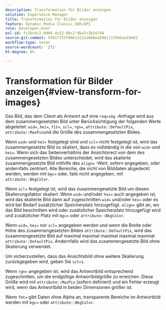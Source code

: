 ```yaml
---
description: Transformation für Bilder anzeigen
solution: Experience Manager
title: Transformation für Bilder anzeigen
feature: Dynamic Media Classic,SDK/API
role: Developer,User
exl-id: fc20cbc2-9d66-4c52-80c2-9ba7c3b54744
source-git-commit: 4f81f755789613222a66bed2961117604ae19e62
workflow-type: tm+mt
source-wordcount: '271'
ht-degree: 0%

---
```


# Transformation für Bilder anzeigen{#view-transform-for-images}

Das Bild, das dem Client als Antwort auf eine `req=img` -Anfrage wird aus dem zusammengesetzten Bild unter Berücksichtigung der folgenden Werte abgeleitet: `wid=`, `hei=`, `fit=`, `scl=`, `rgn=`, `attribute::DefaultPix`, `attribute::MaxPix`und die Größe des zusammengesetzten Bildes.

Wenn `wid=` und `hei=` festgelegt sind und `scl=` nicht festgelegt ist, wird das zusammengesetzte Bild so skaliert, dass es vollständig in die von `wid=` und `hei=`. Wenn sich das Seitenverhältnis der Ansichtsrect von dem des zusammengesetzten Bildes unterscheidet, wird das skalierte zusammengesetzte Bild mithilfe des `align=` -Wert, sofern angegeben, oder andernfalls zentriert. Alle Bereiche, die nicht von Bilddaten abgedeckt werden, werden mit `bgc=` oder, falls nicht angegeben, mit `attribute::BkgColor`.

Wenn `scl=` festgelegt ist, wird das zusammengesetzte Bild um diesen Skalierungsfaktor skaliert. Wenn `wid=` und/oder `hei=` auch angegeben ist, wird das skalierte Bild dann auf zugeschnitten `wid=` und/oder `hei=` oder es wird bei Bedarf zusätzlicher Speicherplatz hinzugefügt. `align=` gibt an, wo das Bild beschnitten wird oder zusätzlicher Speicherplatz hinzugefügt wird und zusätzlicher Platz mit `bgc=` oder `attribute::BkgColor`.

Wenn `wid=`, `hei=` nor `scl=` angegeben werden und wenn die Breite oder Höhe des zusammengesetzten Bildes `attribute::DefaultPix`, wird das zusammengesetzte Bild auf maximal maximal maximal maximal maximal `attribute::DefaultPix`. Andernfalls wird das zusammengesetzte Bild ohne Skalierung verwendet.

Um sicherzustellen, dass das Ansichtsbild ohne weitere Skalierung zurückgegeben wird, geben Sie `scl=1`.

Wenn `rgn=` angegeben ist, wird das Antwortbild entsprechend zugeschnitten, um die endgültige Antwortbildgröße zu erreichen. Diese Größe wird mit `attribute::MaxPix` (sofern definiert) und ein Fehler erzeugt wird, wenn das Antwortbild in beiden Dimensionen größer ist.

Wenn `fmt=` gibt Daten ohne Alpha an, transparente Bereiche im Antwortbild werden mit `bgc=` oder `attribute::BkgColor`.
